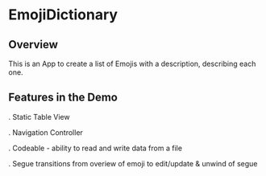 # EmojiDictionary

## Overview
This is an App to create a list of Emojis with a description, describing each one. 

## Features in the Demo 

. Static Table View 

. Navigation Controller

. Codeable - ability to read and write data from a file

. Segue transitions from overiew of emoji to edit/update & unwind of segue


